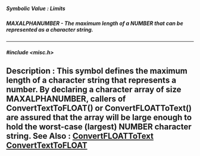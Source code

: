##### Symbolic Value : Limits
##### MAXALPHANUMBER - The maximum length of a NUMBER that can be represented as a character string.
---
##### #include <misc.h>
**Description :**
This symbol defines the maximum length of a character string that represents a 
number.  By declaring a character array of size MAXALPHANUMBER, callers of 
ConvertTextToFLOAT() or ConvertFLOATToText() are assured that the array will be 
large enough to hold the worst-case (largest) NUMBER character string.
**See Also :**
[ConvertFLOATToText](D:/md_files/ConvertFLOATToText.md)
[ConvertTextToFLOAT](D:/md_files/ConvertTextToFLOAT.md)
---
